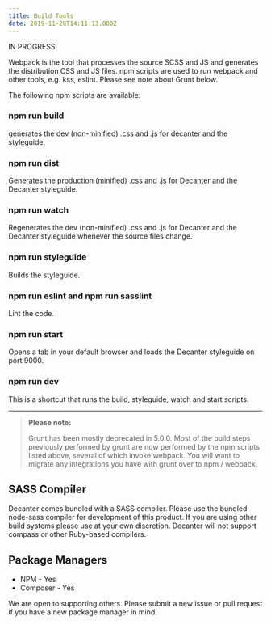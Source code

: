 ```yaml
---
title: Build Tools
date: 2019-11-28T14:11:13.000Z
---
```

IN PROGRESS

Webpack is the tool that processes the source SCSS and JS and generates the distribution CSS and JS files. npm scripts are used to run webpack and other tools, e.g. kss, eslint. Please see note about Grunt below.

The following npm scripts are available:

### npm run build

generates the dev (non-minified) .css and .js for decanter and the styleguide.

### npm run dist

Generates the production (minified) .css and .js for Decanter and the Decanter styleguide.

### npm run watch

Regenerates the dev (non-minified) .css and .js for Decanter and the Decanter styleguide whenever the source files change.

### npm run styleguide

Builds the styleguide.

### npm run eslint and npm run sasslint

Lint the code.

### npm run start

Opens a tab in your default browser and loads the Decanter styleguide on port 9000.

### npm run dev

This is a shortcut that runs the build, styleguide, watch and start scripts.

- - -

> **Please note:**
>
>  Grunt has been mostly deprecated in 5.0.0. Most of the build steps previously performed by grunt are now performed by the npm scripts listed above, several of which invoke webpack. You will want to migrate any integrations you have with grunt over to npm / webpack.

## SASS Compiler

Decanter comes bundled with a SASS compiler. Please use the bundled node-sass compiler for development of this product. If you are using other build systems please use at your own discretion. Decanter will not support compass or other Ruby-based compilers. 

## Package Managers

* NPM - Yes
* Composer - Yes

We are open to supporting others. Please submit a new issue or pull request if you have a new package manager in mind.

